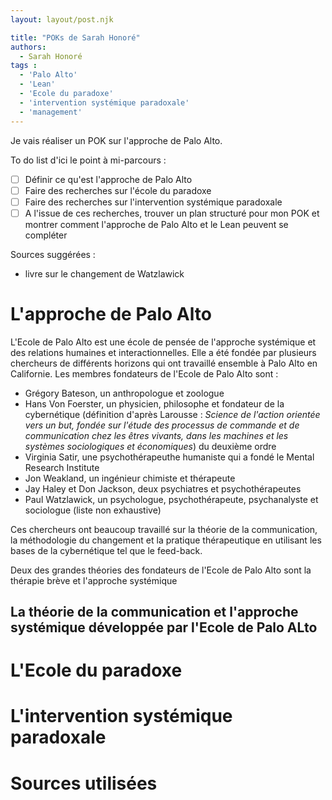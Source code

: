 ```yaml
---
layout: layout/post.njk

title: "POKs de Sarah Honoré"
authors:
  - Sarah Honoré
tags :
  - 'Palo Alto'
  - 'Lean'
  - 'Ecole du paradoxe'
  - 'intervention systémique paradoxale'
  - 'management'
---
```

<!-- début résumé -->
Je vais réaliser un POK sur l'approche de Palo Alto.
<!-- fin résumé -->

To do list d'ici le point à mi-parcours : 
- [ ] Définir ce qu'est l'approche de Palo Alto
- [ ] Faire des recherches sur l'école du paradoxe
- [ ] Faire des recherches sur l'intervention systémique paradoxale 
- [ ] A l'issue de ces recherches, trouver un plan structuré pour mon POK et montrer comment l'approche de Palo Alto et le Lean peuvent se compléter

Sources suggérées : 
-  livre sur le changement de Watzlawick

# L'approche de Palo Alto
L'Ecole de Palo Alto est une école de pensée de l'approche systémique et des relations humaines et interactionnelles. Elle a été fondée par plusieurs chercheurs de différents horizons qui ont travaillé ensemble à Palo Alto en Californie. 
Les membres fondateurs de l'Ecole de Palo Alto sont :  
- Grégory Bateson, un anthropologue et zoologue
- Hans Von Foerster, un physicien, philosophe et fondateur de la cybernétique (définition d'après Larousse : *Science de l'action orientée vers un but, fondée sur l'étude des processus de commande et de communication chez les êtres vivants, dans les machines et les systèmes sociologiques et économiques*) du deuxième ordre
- Virginia Satir, une psychothérapeuthe humaniste qui a fondé le Mental Research Institute
- Jon Weakland, un ingénieur chimiste et thérapeute
- Jay Haley et Don Jackson, deux psychiatres et psychothérapeutes
- Paul Watzlawick, un psychologue, psychothérapeute, psychanalyste et sociologue
(liste non exhaustive)

Ces chercheurs ont beaucoup travaillé sur la théorie de la communication, la méthodologie du changement et la pratique thérapeutique en utilisant les bases de la cybernétique tel que le feed-back. 

Deux des grandes théories des fondateurs de l'Ecole de Palo Alto sont la thérapie brève et l'approche systémique

## La théorie de la communication et l'approche systémique développée par l'Ecole de Palo ALto


# L'Ecole du paradoxe
# L'intervention systémique paradoxale

# Sources utilisées 

